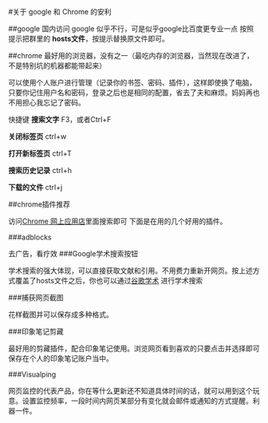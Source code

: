 #关于 google 和 Chrome 的安利

##google 
国内访问 google 似乎不行，可是似乎google比百度更专业一点
按照提示把群里的 **hosts文件**，按提示替换原文件即可。

##chrome
最好用的浏览器，没有之一（最吃内存的浏览器，当然现在改进了，不是特别坑的机器都能带起来）

可以使用个人账户进行管理（记录你的书签、密码、插件），这样即使换了电脑，只要你记住用户名和密码，登录之后也是相同的配置，省去了夫和麻烦。妈妈再也不用担心我忘记了密码。


快捷键
**搜索文字** F3，或者Ctrl+F

**关闭标签页** ctrl+w

**打开新标签页** ctrl+T

**搜索历史记录** ctrl+h

**下载的文件** ctrl+j

##chrome插件推荐

访问[Chrome 网上应用店](https://chrome.google.com/webstore/category/apps?utm_source=chrome-ntp-icon)里面搜索即可
下面是在用的几个好用的插件。

###adblocks 

去广告，看疗效
###Google学术搜索按钮 

学术搜索的强大体现，可以直接获取文献和引用。不用费力重新开网页。按上述方式覆盖了hosts文件之后，你也可以通过[谷歌学术](https://scholar.google.com/schhp?hl=zh-CN&as_sdt=0,5) 进行学术搜索

###捕获网页截图 

花样截图并可以保存成多种格式。

###印象笔记剪藏 

最好用的剪藏插件，配合印象笔记使用。浏览网页看到喜欢的只要点击并选择即可保存在个人的印象笔记账户当中。

###Visualping 

网页监控的代表产品，你在等什么更新还不知道具体时间的话，就可以用到这个玩意。设置监控频率，一段时间内网页某部分有变化就会邮件或通知的方式提醒。利器一件。
